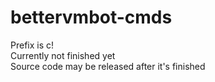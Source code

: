 # bettervmbot-cmds
Prefix is c!<br>
Currently not finished yet<br>
Source code may be released after it's finished
